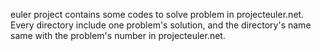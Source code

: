 euler project contains some codes to solve problem in projecteuler.net.
Every directory include one problem's solution, and the directory's name 
same with the problem's number in projecteuler.net.

